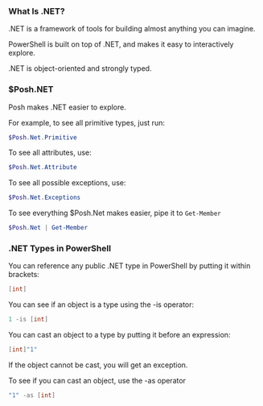 ### What Is .NET?

.NET is a framework of tools for building almost anything you can imagine.

PowerShell is built on top of .NET, and makes it easy to interactively explore.

.NET is object-oriented and strongly typed.

### $Posh.NET

Posh makes .NET easier to explore.

For example, to see all primitive types, just run:

~~~PowerShell
$Posh.Net.Primitive
~~~

To see all attributes, use:

~~~PowerShell
$Posh.Net.Attribute
~~~

To see all possible exceptions, use:

~~~PowerShell
$Posh.Net.Exceptions
~~~

To see everything $Posh.Net makes easier, pipe it to `Get-Member`

~~~PowerShell
$Posh.Net | Get-Member
~~~

### .NET Types in PowerShell

You can reference any public .NET type in PowerShell by putting it within brackets:

~~~PowerShell
[int]
~~~

You can see if an object is a type using the -is operator:

~~~PowerShell
1 -is [int]
~~~

You can cast an object to a type by putting it before an expression:

~~~PowerShell
[int]"1"
~~~

If the object cannot be cast, you will get an exception.

To see if you can cast an object, use the -as operator

~~~PowerShell
"1" -as [int]
~~~